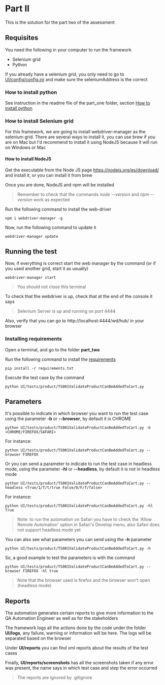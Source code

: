 # Part II
This is the solution for the part two of the assessment

## Requisites

You need the following in your computer to run the framework
* Selenium grid
* Python

If you already have a selenium grid, you only need to go to [UI/config/config.ini](https://github.com/dalaian/Test/blob/master/part_two/UI/config/config.ini#L3) and make sure the seleniumAddress is the correct

### How to install python
See instruction in the readme file of the part_one folder, section [How to install python](https://github.com/dalaian/Test/tree/master/part_one#how-to-install-python)

### How to install Selenium grid
For this framework, we are going to install webdriver-manager as the selenium grid. 
There are several ways to install it, you can use brew if you are on Mac 
but I'd recommend to install it using NodeJS because it will run on Windows or Mac

#### How to install NodeJS
Get the executable from the Node JS page https://nodejs.org/es/download/
and install it, or you can install it from brew

Once you are done, NodeJS and npm will be installed
> Remember to check that the commands *node --version* and *npm --version* work as expected

Run the following command to install the web-driver
```
npm i webdriver-manager -g
```

Now, run the following command to update it
```
webdriver-manager update
```


## Running the test
Now, if everything is correct start the web manager by the command (or if you used another grid, start it as usually)
```
webdriver-manager start
```
>You should not close this terminal

To check that the webdriver is up, check that at the end of the console it says
>Selenium Server is up and running on port 4444

Also, verify that you can go to http://localhost:4444/wd/hub/ in your browser

### Installing requirements

Open a terminal, and go to the folder **part_two**

Run the following command to install the [requirements](https://github.com/dalaian/Test/blob/master/part_two/requirements.txt)
```
pip install -r requirements.txt
```

Execute the test case by the command
```
python UI/tests/product/TS001ValidateProductCanBeAddedToCart.py
```

## Parameters
It's possible to indicate in which browser you want to run the test case 
using the parameter **-b** or **--browser**, by default it is CHROME
```
python UI/tests/product/TS001ValidateProductCanBeAddedToCart.py -b <CHROME/FIREFOX/SAFARI>
``` 
For instance:
```
python UI/tests/product/TS001ValidateProductCanBeAddedToCart.py --browser FIREFOX
``` 

Or you can send a parameter to indicate to run the test case in headless mode, using the parameter 
**-hl** or **--headless**, by default it is not in headless mode
```
python UI/tests/product/TS001ValidateProductCanBeAddedToCart.py --headless <True/1/T/t/true False/0/F/f/false>
``` 
For instance:
```
python UI/tests/product/TS001ValidateProductCanBeAddedToCart.py -hl True
```
> Note: to run the automation on Safari you have to check the 'Allow Remote Automation' option in Safari's Develop menu, 
also Safari does not support headless mode yet

You can also see what parameters you can send using the **-h** parameter
```
python UI/tests/product/TS001ValidateProductCanBeAddedToCart.py -h
``` 

So, a good example to test the parameters is with the command
```
python UI/tests/product/TS001ValidateProductCanBeAddedToCart.py --browser FIREFOX -hl true
```
> Note that the browser used is firefox and the browser won't open (headless mode)

## Reports
The automation generates certain reports to give more information to the QA Automation Engineer as well as for the stakeholders

The framework logs all the actions done by the code under the folder **UI/logs**, any failure, warning or 
information will be here. The logs will be separated based on the browser

Under **UI/reports** you can find xml reports about the results of the test cases

Finally, **UI/reports/screenshots** has all the screenshots taken if any error was present, 
the name says in which test case and step the error occurred
> The reports are ignored by .gitignore